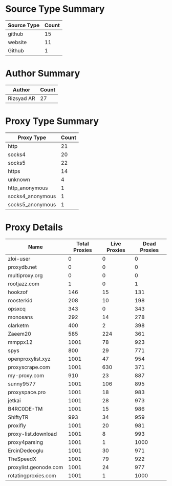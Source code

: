 # Source Type Summary

| Source Type | Count |
|-------------|-------|
| github | 15 |
| website | 11 |
| Github | 1 |


# Author Summary

| Author | Count |
|--------|-------|
| Rizsyad AR | 27 |


# Proxy Type Summary

| Proxy Type | Count |
|------------|-------|
| http | 21 |
| socks4 | 20 |
| socks5 | 22 |
| https | 14 |
| unknown | 4 |
| http_anonymous | 1 |
| socks4_anonymous | 1 |
| socks5_anonymous | 1 |


# Proxy Details

| Name | Total Proxies | Live Proxies | Dead Proxies |
|------|---------------|--------------|---------------|
| zloi-user | 0 | 0 | 0 |
| proxydb.net | 0 | 0 | 0 |
| multiproxy.org | 0 | 0 | 0 |
| rootjazz.com | 1 | 0 | 1 |
| hookzof | 146 | 15 | 131 |
| roosterkid | 208 | 10 | 198 |
| opsxcq | 343 | 0 | 343 |
| monosans | 292 | 14 | 278 |
| clarketm | 400 | 2 | 398 |
| Zaeem20 | 585 | 224 | 361 |
| mmppx12 | 1001 | 78 | 923 |
| spys | 800 | 29 | 771 |
| openproxylist.xyz | 1001 | 47 | 954 |
| proxyscrape.com | 1001 | 630 | 371 |
| my-proxy.com | 910 | 23 | 887 |
| sunny9577 | 1001 | 106 | 895 |
| proxyspace.pro | 1001 | 18 | 983 |
| jetkai | 1001 | 28 | 973 |
| B4RC0DE-TM | 1001 | 15 | 986 |
| ShiftyTR | 993 | 34 | 959 |
| proxifly | 1001 | 20 | 981 |
| proxy-list.download | 1001 | 8 | 993 |
| proxy4parsing | 1001 | 1 | 1000 |
| ErcinDedeoglu | 1001 | 30 | 971 |
| TheSpeedX | 1001 | 79 | 922 |
| proxylist.geonode.com | 1001 | 24 | 977 |
| rotatingproxies.com | 1001 | 1 | 1000 |
